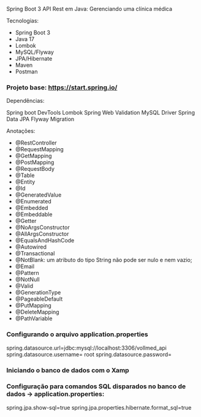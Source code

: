 Spring Boot 3 API Rest em Java: Gerenciando uma clínica médica

Tecnologias:

- Spring Boot 3
- Java 17
- Lombok
- MySQL/Flyway
- JPA/Hibernate
- Maven
- Postman

### Projeto base: https://start.spring.io/

Dependências:

Spring boot DevTools
Lombok
Spring Web
Validation
MySQL Driver
Spring Data JPA
Flyway Migration

Anotações:

- @RestController
- @RequestMapping
- @GetMapping
- @PostMapping
- @RequestBody
- @Table
- @Entity
- @Id
- @GeneratedValue
- @Enumerated
- @Embedded
- @Embeddable
- @Getter
- @NoArgsConstructor
- @AllArgsConstructor
- @EqualsAndHashCode
- @Autowired
- @Transactional
- @NotBlank: um atributo do tipo String não pode ser nulo e nem vazio;
- @Email
- @Pattern
- @NotNull
- @Valid
- @GenerationType
- @PageableDefault
- @PutMapping
- @DeleteMapping
- @PathVariable

### Configurando o arquivo application.properties

spring.datasource.url=jdbc:mysql://localhost:3306/vollmed_api
spring.datasource.username= root
spring.datasource.password=

### Iniciando o banco de dados com o Xamp

### Configuração para comandos SQL disparados no banco de dados -> application.properties:

spring.jpa.show-sql=true
spring.jpa.properties.hibernate.format_sql=true